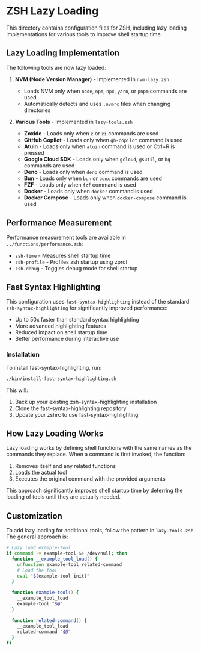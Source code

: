 # ZSH Lazy Loading

This directory contains configuration files for ZSH, including lazy loading implementations for various tools to improve shell startup time.

## Lazy Loading Implementation

The following tools are now lazy loaded:

1. **NVM (Node Version Manager)** - Implemented in `nvm-lazy.zsh`
   - Loads NVM only when `node`, `npm`, `npx`, `yarn`, or `pnpm` commands are used
   - Automatically detects and uses `.nvmrc` files when changing directories

2. **Various Tools** - Implemented in `lazy-tools.zsh`
   - **Zoxide** - Loads only when `z` or `zi` commands are used
   - **GitHub Copilot** - Loads only when `gh-copilot` command is used
   - **Atuin** - Loads only when `atuin` command is used or Ctrl+R is pressed
   - **Google Cloud SDK** - Loads only when `gcloud`, `gsutil`, or `bq` commands are used
   - **Deno** - Loads only when `deno` command is used
   - **Bun** - Loads only when `bun` or `bunx` commands are used
   - **FZF** - Loads only when `fzf` command is used
   - **Docker** - Loads only when `docker` command is used
   - **Docker Compose** - Loads only when `docker-compose` command is used

## Performance Measurement

Performance measurement tools are available in `../functions/performance.zsh`:

- `zsh-time` - Measures shell startup time
- `zsh-profile` - Profiles zsh startup using zprof
- `zsh-debug` - Toggles debug mode for shell startup

## Fast Syntax Highlighting

This configuration uses `fast-syntax-highlighting` instead of the standard `zsh-syntax-highlighting` for significantly improved performance:

- Up to 50x faster than standard syntax highlighting
- More advanced highlighting features
- Reduced impact on shell startup time
- Better performance during interactive use

### Installation

To install fast-syntax-highlighting, run:

```bash
./bin/install-fast-syntax-highlighting.sh
```

This will:
1. Back up your existing zsh-syntax-highlighting installation
2. Clone the fast-syntax-highlighting repository
3. Update your zshrc to use fast-syntax-highlighting

## How Lazy Loading Works

Lazy loading works by defining shell functions with the same names as the commands they replace. When a command is first invoked, the function:

1. Removes itself and any related functions
2. Loads the actual tool
3. Executes the original command with the provided arguments

This approach significantly improves shell startup time by deferring the loading of tools until they are actually needed.

## Customization

To add lazy loading for additional tools, follow the pattern in `lazy-tools.zsh`. The general approach is:

```zsh
# Lazy load example-tool
if command -v example-tool &> /dev/null; then
  function __example_tool_load() {
    unfunction example-tool related-command
    # Load the tool
    eval "$(example-tool init)"
  }
  
  function example-tool() {
    __example_tool_load
    example-tool "$@"
  }
  
  function related-command() {
    __example_tool_load
    related-command "$@"
  }
fi
``` 